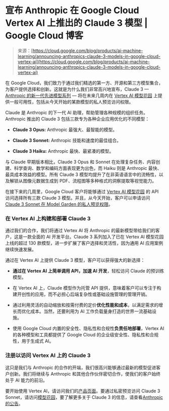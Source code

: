 <!--yml

category: 未分类

date: 2024-05-27 14:39:35

-->

# 宣布 Anthropic 在 Google Cloud Vertex AI 上推出的 Claude 3 模型 | Google Cloud 博客

> 来源：[https://cloud.google.com/blog/products/ai-machine-learning/announcing-anthropics-claude-3-models-in-google-cloud-vertex-ai](https://cloud.google.com/blog/products/ai-machine-learning/announcing-anthropics-claude-3-models-in-google-cloud-vertex-ai)

在 Google Cloud，我们致力于通过我们精选的第一方、开源和第三方模型集合，为客户提供选择和创新。这就是为什么我们非常高兴地宣布，Claude 3 — [Anthropic 的新一代先进模型系列](https://www.anthropic.com/news/claude-3-family) — 将在未来几周内在 [Vertex AI 模型花园](https://cloud.google.com/model-garden?hl=en) 上提供一般可用性，包括从今天开始的某款模型的私人预览访问权限。

Claude 是 Anthropic 的下一代 AI 助理，帮助管理各种规模的组织任务。Anthropic 推出的 Claude 3 包括三款专为各种企业应用优化的不同模型：

+   **Claude 3 Opus:** Anthropic 最强大、最智能的模型。

+   **Claude 3 Sonnet:** Anthropic 技能和速度的最佳组合。

+   **Claude 3 Haiku:** Anthropic 最快、最紧凑的模型。

与 Claude 早期版本相比，Claude 3 Opus 和 Sonnet 在处理复杂任务、内容创建、科学查询、数学和编码方面表现更为出色，而 Haiku 则是 Anthropic 最快、最具成本效益的模型。所有 Claude 3 模型均提升了在非英语语言中的流畅性，以及解锁从图像元数据生成到 PDF、流程图等多种格式的洞察提取等视觉能力。

在接下来的几周里，Google Cloud 客户将能够通过 [Vertex AI 模型花园](https://cloud.google.com/model-garden?hl=en) 的 API 访问选择所有三款 Claude 3 模型。并且，从今天开始，客户可以申请访问 [Claude 3 Sonnet 在 Model Garden 的私人预览权限](https://console.cloud.google.com/vertex-ai/publishers/anthropic/model-garden/claude-3-sonnet)。

### 在 Vertex AI 上构建和部署 Claude 3

通过我们的合作，我们将通过 Vertex AI 将 Anthropic 的最新模型带给我们的客户，这是一款全面的 AI 开发平台。Claude 3 系列加入了已在 Vertex AI 模型花园上线的超过 130 款模型，进一步扩展了客户选择和灵活性，因为通用 AI 应用案例继续快速发展。

通过在 Vertex AI 上提供 Claude 3 模型，客户可以获得强大的新选择：

+   **通过在 Vertex AI 上简单调用 API，加速 AI 开发**，轻松访问 Claude 的预训练模型。

+   在 Vertex AI 上，Claude 模型作为托管 API 提供，意味着客户可以专注于构建开创性的应用，而不必担心后端复杂性或基础设施管理的管理开销。

+   通过利用灵活的自动缩放和按需付费的定价**优化性能和成本**，以满足需求的增长而优化成本。当然，还要利用为 AI 工作负载量身打造的世界一流基础设施。

+   使用 Google Cloud 内置的安全性、隐私性和合规性**负责任地部署**，Vertex AI 的各种模型和工具都提供了 Google Cloud 的企业级安全性、隐私性和合规性，用于生成式 AI。

### 注册以访问 Vertex AI 上的 Claude 3

这只是我们与 Anthropic 的合作的开端，我们很高兴能够通过最新的模型促进客户创新。我们将继续与 Anthropic 和其他合作伙伴密切合作，使我们的客户始终处于 AI 能力的前沿。

要开始使用 Vertex AI，请访问我们的[产品页面](https://cloud.google.com/vertex-ai?hl=en)。要通过私密预览访问 Claude 3 Sonnet，请访问[模型花园](https://console.cloud.google.com/vertex-ai/publishers/anthropic/model-garden/claude-3-sonnet)，要了解更多关于 Claude 3 的信息，请查看[Anthropic 的公告](https://www.anthropic.com/news/claude-3-family)。
